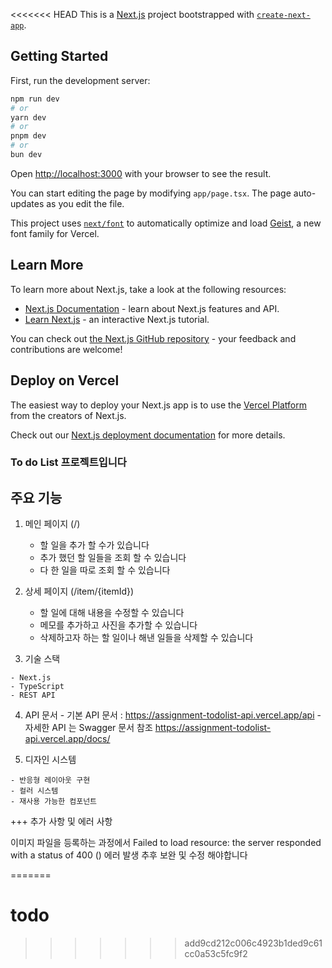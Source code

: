 <<<<<<< HEAD
This is a [Next.js](https://nextjs.org) project bootstrapped with [`create-next-app`](https://nextjs.org/docs/app/api-reference/cli/create-next-app).

## Getting Started

First, run the development server:

```bash
npm run dev
# or
yarn dev
# or
pnpm dev
# or
bun dev
```

Open [http://localhost:3000](http://localhost:3000) with your browser to see the result.

You can start editing the page by modifying `app/page.tsx`. The page auto-updates as you edit the file.

This project uses [`next/font`](https://nextjs.org/docs/app/building-your-application/optimizing/fonts) to automatically optimize and load [Geist](https://vercel.com/font), a new font family for Vercel.

## Learn More

To learn more about Next.js, take a look at the following resources:

- [Next.js Documentation](https://nextjs.org/docs) - learn about Next.js features and API.
- [Learn Next.js](https://nextjs.org/learn) - an interactive Next.js tutorial.

You can check out [the Next.js GitHub repository](https://github.com/vercel/next.js) - your feedback and contributions are welcome!

## Deploy on Vercel

The easiest way to deploy your Next.js app is to use the [Vercel Platform](https://vercel.com/new?utm_medium=default-template&filter=next.js&utm_source=create-next-app&utm_campaign=create-next-app-readme) from the creators of Next.js.

Check out our [Next.js deployment documentation](https://nextjs.org/docs/app/building-your-application/deploying) for more details.



### To do List 프로젝트입니다 

## 주요 기능 

 1. 메인 페이지 (/)
    - 할 일을 추가 할 수가 있습니다
    - 추가 했던 할 일들을 조회 할 수 있습니다
    - 다 한 일을 따로 조회 할 수 있습니다

 2. 상세 페이지 (/item/{itemId})
    - 할 일에 대해 내용을 수정할 수 있습니다
    - 메모를 추가하고 사진을 추가할 수 있습니다
    - 삭제하고자 하는 할 일이나 해낸 일들을 삭제할 수 있습니다

  3. 기술 스택 

    - Next.js 
    - TypeScript
    - REST API 

  4. API 문서 
    - 기본 API 문서 : https://assignment-todolist-api.vercel.app/api
    - 자세한 API 는 Swagger 문서 참조 https://assignment-todolist-api.vercel.app/docs/


  5. 디자인 시스템 

    - 반응형 레이아웃 구현
    - 컬러 시스템 
    - 재사용 가능한 컴포넌트 

 +++ 추가 사항 및 에러 사항

   이미지 파일을 등록하는 과정에서  Failed to load resource: the server responded with a status of 400 () 에러 발생
   추후 보완 및 수정 해야합니다










=======
# todo
>>>>>>> add9cd212c006c4923b1ded9c61cc0a53c5fc9f2

